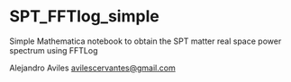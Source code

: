 # SPT_FFTlog_simple
Simple Mathematica notebook to obtain the SPT matter real space power spectrum using FFTLog 

Alejandro Aviles
avilescervantes@gmail.com

#





